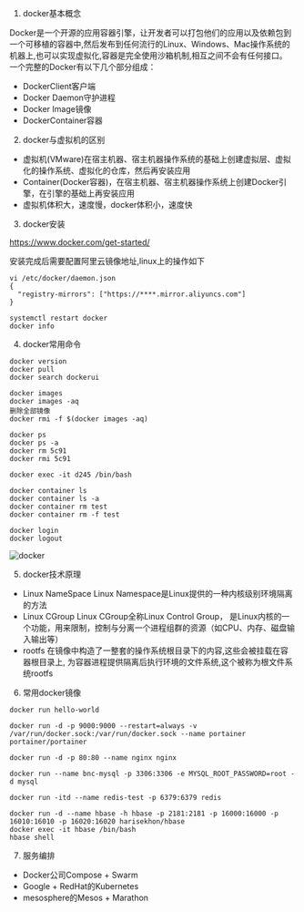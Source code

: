 1. docker基本概念

Docker是一个开源的应用容器引擎，让开发者可以打包他们的应用以及依赖包到一个可移植的容器中,然后发布到任何流行的Linux、Windows、Mac操作系统的机器上,也可以实现虚拟化,容器是完全使用沙箱机制,相互之间不会有任何接口。
一个完整的Docker有以下几个部分组成：
* DockerClient客户端
* Docker Daemon守护进程
* Docker Image镜像
* DockerContainer容器

2. docker与虚拟机的区别
* 虚拟机(VMware)在宿主机器、宿主机器操作系统的基础上创建虚拟层、虚拟化的操作系统、虚拟化的仓库，然后再安装应用
* Container(Docker容器)，在宿主机器、宿主机器操作系统上创建Docker引擎，在引擎的基础上再安装应用
* 虚拟机体积大，速度慢，docker体积小，速度快

3. docker安装

https://www.docker.com/get-started/

安装完成后需要配置阿里云镜像地址,linux上的操作如下
```
vi /etc/docker/daemon.json
{
  "registry-mirrors": ["https://****.mirror.aliyuncs.com"]
}

systemctl restart docker
docker info
```

4. docker常用命令
```
docker version
docker pull
docker search dockerui

docker images
docker images -aq
删除全部镜像
docker rmi -f $(docker images -aq)

docker ps
docker ps -a
docker rm 5c91
docker rmi 5c91

docker exec -it d245 /bin/bash

docker container ls
docker container ls -a
docker container rm test
docker container rm -f test

docker login
docker logout
```

![docker](https://gimg2.baidu.com/image_search/src=http%3A%2F%2Fimg-blog.csdnimg.cn%2F20191210150243559.png%3Fx-oss-process%3Dimage%2Fwatermark%2Ctype_ZmFuZ3poZW5naGVpdGk%2Cshadow_10%2Ctext_aHR0cHM6Ly9ibG9nLmNzZG4ubmV0L2hlaWFuXzk5%2Csize_16%2Ccolor_FFFFFF%2Ct_70&refer=http%3A%2F%2Fimg-blog.csdnimg.cn&app=2002&size=f9999,10000&q=a80&n=0&g=0n&fmt=auto?sec=1651836245&t=42fcbed208a61b42f5e9509bdaecc764)


5. docker技术原理
* Linux NameSpace Linux Namespace是Linux提供的一种内核级别环境隔离的方法
* Linux CGroup Linux CGroup全称Linux Control Group， 是Linux内核的一个功能，用来限制，控制与分离一个进程组群的资源（如CPU、内存、磁盘输入输出等）
* rootfs 在镜像中构造了一整套的操作系统根目录下的内容,这些会被挂载在容器根目录上, 为容器进程提供隔离后执行环境的文件系统,这个被称为根文件系统rootfs


6. 常用docker镜像
```
docker run hello-world
```

```
docker run -d -p 9000:9000 --restart=always -v /var/run/docker.sock:/var/run/docker.sock --name portainer portainer/portainer
```

```
docker run -d -p 80:80 --name nginx nginx
```

```
docker run --name bnc-mysql -p 3306:3306 -e MYSQL_ROOT_PASSWORD=root -d mysql
```

```
docker run -itd --name redis-test -p 6379:6379 redis
```

```
docker run -d --name hbase -h hbase -p 2181:2181 -p 16000:16000 -p 16010:16010 -p 16020:16020 harisekhon/hbase
docker exec -it hbase /bin/bash
hbase shell
```

7. 服务编排
* Docker公司Compose + Swarm
* Google + RedHat的Kubernetes
* mesosphere的Mesos + Marathon


